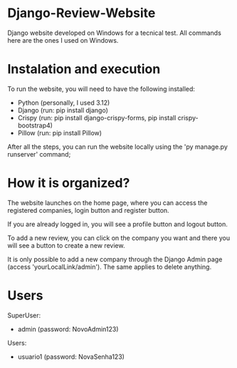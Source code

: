 # Django-Review-Website
Django website developed on Windows for a tecnical test.
All commands here are the ones I used on Windows.

# Instalation and execution
To run the website, you will need to have the following installed:
  - Python (personally, I used 3.12)
  - Django (run: pip install django)
  - Crispy (run: pip install django-crispy-forms, pip install crispy-bootstrap4)
  - Pillow (run: pip install Pillow)

After all the steps, you can run the website locally using the 'py manage.py runserver' command;

# How it is organized?
The website launches on the home page, where you can access the registered companies, login button and register button.

If you are already logged in, you will see a profile button and logout button.

To add a new review, you can click on the company you want and there you will see a button to create a new review.

It is only possible to add a new company through the Django Admin page (access 'yourLocalLink/admin'). The same applies to delete anything.

# Users
SuperUser:
- admin (password: NovoAdmin123)

Users:
- usuario1 (password: NovaSenha123)